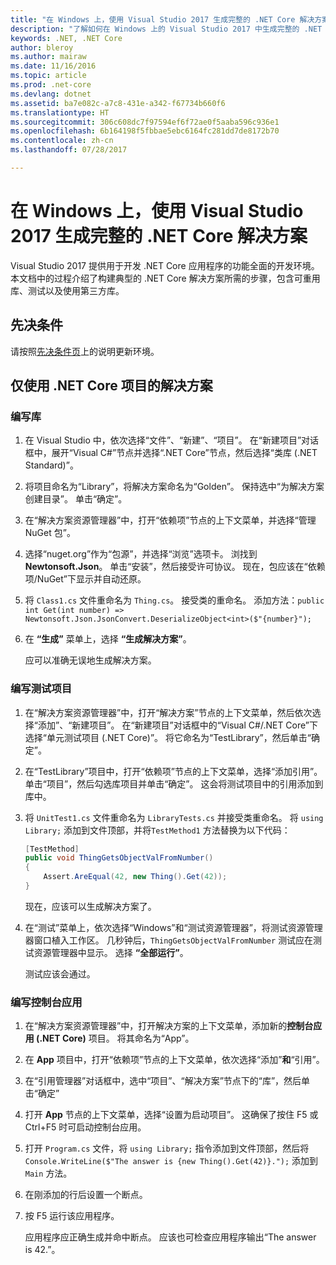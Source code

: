 ```yaml
---
title: "在 Windows 上，使用 Visual Studio 2017 生成完整的 .NET Core 解决方案"
description: "了解如何在 Windows 上的 Visual Studio 2017 中生成完整的 .NET Core 解决方案。"
keywords: .NET, .NET Core
author: bleroy
ms.author: mairaw
ms.date: 11/16/2016
ms.topic: article
ms.prod: .net-core
ms.devlang: dotnet
ms.assetid: ba7e082c-a7c8-431e-a342-f67734b660f6
ms.translationtype: HT
ms.sourcegitcommit: 306c608dc7f97594ef6f72ae0f5aaba596c936e1
ms.openlocfilehash: 6b164198f5fbbae5ebc6164fc281dd7de8172b70
ms.contentlocale: zh-cn
ms.lasthandoff: 07/28/2017

---
```


# <a name="building-a-complete-net-core-solution-on-windows-using-visual-studio-2017"></a>在 Windows 上，使用 Visual Studio 2017 生成完整的 .NET Core 解决方案

Visual Studio 2017 提供用于开发 .NET Core 应用程序的功能全面的开发环境。 本文档中的过程介绍了构建典型的 .NET Core 解决方案所需的步骤，包含可重用库、测试以及使用第三方库。 

## <a name="prerequisites"></a>先决条件

请按照[先决条件页](../windows-prerequisites.md)上的说明更新环境。

## <a name="a-solution-using-only-net-core-projects"></a>仅使用 .NET Core 项目的解决方案

### <a name="writing-the-library"></a>编写库

1. 在 Visual Studio 中，依次选择“文件”、“新建”、“项目”。 在“新建项目”对话框中，展开“Visual C#”节点并选择“.NET Core”节点，然后选择“类库 (.NET Standard)”。 

2. 将项目命名为“Library”，将解决方案命名为“Golden”。 保持选中“为解决方案创建目录”。 单击“确定”。

3. 在“解决方案资源管理器”中，打开“依赖项”节点的上下文菜单，并选择“管理 NuGet 包”。

4. 选择“nuget.org”作为“包源”，并选择“浏览”选项卡。 浏找到 **Newtonsoft.Json**。 单击“安装”，然后接受许可协议。 现在，包应该在“依赖项/NuGet”下显示并自动还原。

5. 将 `Class1.cs` 文件重命名为 `Thing.cs`。 接受类的重命名。 添加方法：`public int Get(int number) => Newtonsoft.Json.JsonConvert.DeserializeObject<int>($"{number}");`

7. 在 **“生成”** 菜单上，选择 **“生成解决方案”**。

   应可以准确无误地生成解决方案。

### <a name="writing-the-test-project"></a>编写测试项目

1. 在“解决方案资源管理器”中，打开“解决方案”节点的上下文菜单，然后依次选择“添加”、“新建项目”。 在“新建项目”对话框中的“Visual C#/.NET Core”下选择“单元测试项目 (.NET Core)”。 将它命名为“TestLibrary”，然后单击“确定”。 

2. 在“TestLibrary”项目中，打开“依赖项”节点的上下文菜单，选择“添加引用”。 单击“项目”，然后勾选库项目并单击“确定”。 这会将测试项目中的引用添加到库中。

3. 将 `UnitTest1.cs` 文件重命名为 `LibraryTests.cs` 并接受类重命名。 将 `using Library;` 添加到文件顶部，并将`TestMethod1` 方法替换为以下代码：
    ```csharp
    [TestMethod]
    public void ThingGetsObjectValFromNumber()
    {
        Assert.AreEqual(42, new Thing().Get(42));
    }
    ```

   现在，应该可以生成解决方案了。 
   
4. 在“测试”菜单上，依次选择“Windows”和“测试资源管理器”，将测试资源管理器窗口植入工作区。 几秒钟后，`ThingGetsObjectValFromNumber` 测试应在测试资源管理器中显示。 选择 **“全部运行”**。
   
   测试应该会通过。

### <a name="writing-the-console-app"></a>编写控制台应用

1. 在“解决方案资源管理器”中，打开解决方案的上下文菜单，添加新的**控制台应用 (.NET Core)** 项目。 将其命名为“App”。

2. 在 **App** 项目中，打开“依赖项”节点的上下文菜单，依次选择“添加”**和**“引用”。 

3. 在“引用管理器”对话框中，选中“项目”、“解决方案”节点下的“库”，然后单击“确定”

6. 打开 **App** 节点的上下文菜单，选择“设置为启动项目”。 这确保了按住 F5 或 Ctrl+F5 时可启动控制台应用。

7. 打开 `Program.cs` 文件，将 `using Library;` 指令添加到文件顶部，然后将 `Console.WriteLine($"The answer is {new Thing().Get(42)}.");` 添加到 `Main` 方法。

8. 在刚添加的行后设置一个断点。

9. 按 F5 运行该应用程序。

   应用程序应正确生成并命中断点。 应该也可检查应用程序输出“The answer is 42.”。

